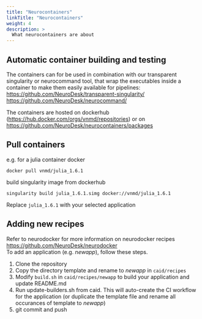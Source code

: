 ```yaml
---
title: "Neurocontainers"
linkTitle: "Neurocontainers"
weight: 4
description: >
  What neurocontainers are about
---
```


## Automatic container building and testing

The containers can for be used in combination with our transparent singularity or neurocommand tool, that wrap the executables inside a container to make them easily available for pipelines:
https://github.com/NeuroDesk/transparent-singularity/
https://github.com/NeuroDesk/neurocommand/

The containers are hosted on dockerhub (https://hub.docker.com/orgs/vnmd/repositories) or on https://github.com/NeuroDesk/neurocontainers/packages

## Pull containers
e.g. for a julia container
docker
```
docker pull vnmd/julia_1.6.1
```

build singularity image from dockerhub
```
singularity build julia_1.6.1.simg docker://vnmd/julia_1.6.1
```

Replace `julia_1.6.1` with your selected application

## Adding new recipes
Refer to neurodocker for more information on neurodocker recipes  
https://github.com/NeuroDesk/neurodocker  
To add an application (e.g. _newapp_), follow these steps.
1. Clone the repository
2. Copy the directory template and rename to _newapp_ in `caid/recipes`
3. Modify `build.sh` in `caid/recipes/newapp` to build your application and update README.md
4. Run update-builders.sh from caid. This will auto-create the CI workflow for the application (or duplicate the template file and rename all occurances of template to _newapp_)
5. git commit and push
